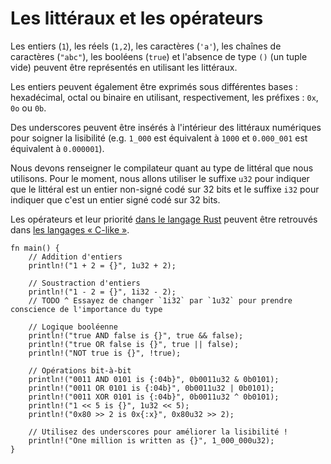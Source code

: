 # Les littéraux et les opérateurs

Les entiers (`1`), les réels (`1,2`), les caractères (`'a'`), les chaînes de caractères (`"abc"`), les booléens (`true`) et l'absence de type `()` (un tuple vide) peuvent être représentés en utilisant les littéraux.

Les entiers peuvent également être exprimés sous différentes bases : hexadécimal, octal ou binaire en utilisant, respectivement, les préfixes : `0x`, `0o` ou `0b`.

Des underscores peuvent être insérés à l'intérieur des littéraux numériques pour soigner la lisibilité (e.g. `1_000` est équivalent à `1000` et `0.000_001` est équivalent à `0.000001`).

Nous devons renseigner le compilateur quant au type de littéral que nous utilisons. Pour le moment, nous allons utiliser le suffixe `u32` pour indiquer que le littéral est un entier non-signé codé sur 32 bits et le suffixe `i32` pour indiquer que c'est un entier signé codé sur 32 bits.

Les opérateurs et leur priorité [dans le langage Rust][operators] peuvent être retrouvés dans [les langages « C-like »][clike].

```rust,editable
fn main() {
    // Addition d'entiers
    println!("1 + 2 = {}", 1u32 + 2);

    // Soustraction d'entiers
    println!("1 - 2 = {}", 1i32 - 2);
    // TODO ^ Essayez de changer `1i32` par `1u32` pour prendre conscience de l'importance du type

    // Logique booléenne
    println!("true AND false is {}", true && false);
    println!("true OR false is {}", true || false);
    println!("NOT true is {}", !true);

    // Opérations bit-à-bit
    println!("0011 AND 0101 is {:04b}", 0b0011u32 & 0b0101);
    println!("0011 OR 0101 is {:04b}", 0b0011u32 | 0b0101);
    println!("0011 XOR 0101 is {:04b}", 0b0011u32 ^ 0b0101);
    println!("1 << 5 is {}", 1u32 << 5);
    println!("0x80 >> 2 is 0x{:x}", 0x80u32 >> 2);

    // Utilisez des underscores pour améliorer la lisibilité !
    println!("One million is written as {}", 1_000_000u32);
}
```

[operators]: http://doc.rust-lang.org/reference.html#operator-precedence
[clike]: https://en.wikipedia.org/wiki/Operator_precedence#Programming_languages

